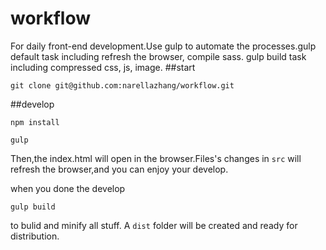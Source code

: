 # workflow
For daily front-end development.Use gulp to automate the processes.gulp default task including refresh the browser, compile sass. gulp build task including compressed css, js, image.
##start
```
git clone git@github.com:narellazhang/workflow.git
```
##develop
```
npm install
```
```
gulp
```
Then,the index.html will open in the browser.Files's changes in `src` will refresh the browser,and you can enjoy your develop.

when you done the develop
```
gulp build
```
to bulid and minify all stuff. A `dist` folder will be created and ready for distribution.
